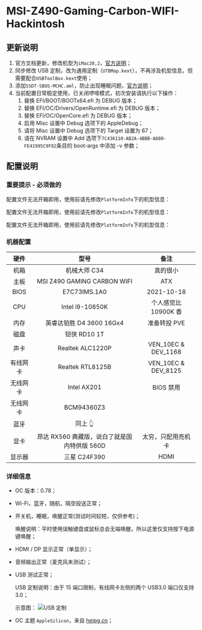 # MSI-Z490-Gaming-Carbon-WIFI-Hackintosh

## 更新说明

1. 官方文档更新，修改机型为`iMac20,2`，[官方说明](https://dortania.github.io/OpenCore-Install-Guide/config.plist/comet-lake.html#platforminfo)；
2. 同步修改 USB 定制，改为通用定制（`UTBMap.kext`），不再涉及机型信息，但需要配合`USBToolBox.kext`使用；
3. 添加`SSDT-SBUS-MCHC.aml`，防止出现睡眠问题，[官方说明](https://dortania.github.io/OpenCore-Post-Install/universal/sleep.html#smbus)；
4. 当前配置日常稳定使用，已关闭啰嗦模式，初次安装请执行以下操作：
   1. 替换 EFI/BOOT/BOOTx64.efi 为 DEBUG 版本；
   2. 替换 EFI/OC/Drivers/OpenRuntime.efi 为 DEBUG 版本；
   3. 替换 EFI/OC/OpenCore.efi 为 DEBUG 版本；
   4. 启用 Misc 设置中 Debug 选项下的 AppleDebug；
   5. 请将 Misc 设置中 Debug 选项下的 Target 设置为 67；
   6. 请在 NVRAM 设置中 Add 选项下`7C436110-AB2A-4BBB-A880-FE41995C9F82`条目的 boot-args 中添加 -v 参数；

## 配置说明

### 重要提示 - 必须做的

配置文件无法开箱即用，使用前请先修改`PlatformInfo`下的机型信息：

配置文件无法开箱即用，使用前请先修改`PlatformInfo`下的机型信息：

配置文件无法开箱即用，使用前请先修改`PlatformInfo`下的机型信息：

### 机器配置

|   硬件   |                     型号                     |         备注         |
| :------: | :------------------------------------------: | :------------------: |
|   机箱   |                 机械大师 C34                 |       真的很小       |
|   主板   |         MSI Z490 GAMING CARBON WIFI          |         ATX          |
|   BIOS   |                 E7C73IMS.1A0                 |      2021-10-18      |
|   CPU    |               Intel i9-10850K                | 个人感觉比 10900K 香 |
|   内存   |           英睿达铂胜 D4 3600 16Gx4           |     准备转投 PVE     |
|   磁盘   |                 铠侠 RD10 1T                 |                      |
|   声卡   |               Realtek ALC1220P               | VEN_10EC & DEV_1168  |
| 有线网卡 |               Realtek RTL8125B               | VEN_10EC & DEV_8125  |
| 无线网卡 |                 Intel AX201                  |      BIOS 禁用       |
| 无线网卡 |                  BCM94360Z3                  |                      |
|   蓝牙   |                   同上 👆                    |                      |
|   显卡   | 昂达 RX560 典藏版，说白了就是国内特供版 560D |  太穷，只配用亮机卡  |
|  显示器  |                 三星 C24F390                 |         HDMI         |

### 详细信息

- OC 版本：0.78；
- Wi-Fi，蓝牙，随航，隔空投送正常；
- 开关机，睡眠，唤醒正常(测试时间较短，仅供参考)；

  唤醒说明：平时使用误触键盘或鼠标总会无端唤醒，所以这里仅支持按下电源键唤醒；

- HDMI / DP 显示正常（单显示）；
- 音频输出正常（麦克风未测试）；
- USB 测试正常；

  USB 定制说明：由于 15 端口限制，有线网卡左侧的两个 USB3.0 端口仅支持 3.0；

  示意图：
  ![USB 定制](https://tva1.sinaimg.cn/large/008i3skNly1gzdczpkwsyj30t40q8ac9.jpg)

- OC 主题 `AppleSilicon`，来自 [heipg.cn](https://heipg.cn)；
